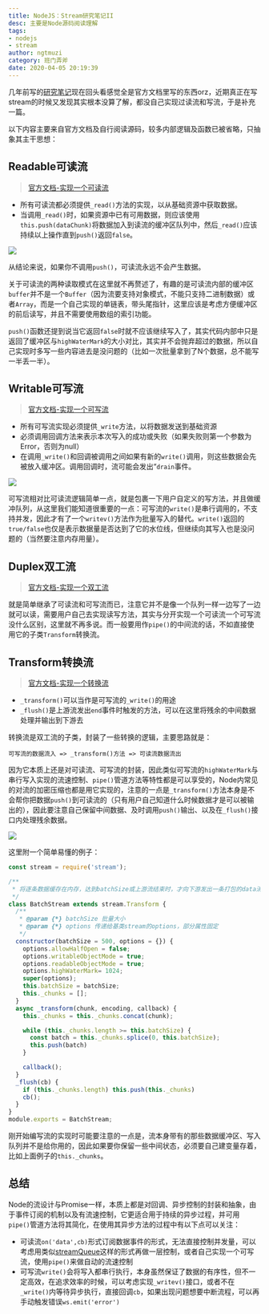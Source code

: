 ```yaml
---
title: NodeJS：Stream研究笔记II
desc: 主要是Node源码阅读理解
tags: 
- nodejs
- stream  
author: ngtmuzi
category: 班门弄斧
date: 2020-04-05 20:19:39
---
```

几年前写的[研究笔记](/NodeJS：Stream研究笔记)现在回头看感觉全是官方文档里写的东西orz，近期真正在写stream的时候又发现其实根本没算了解，都没自己实现过读流和写流，于是补充一篇。

以下内容主要来自官方文档及自行阅读源码，较多内部逻辑及函数已被省略，只抽象其主干思想：

## Readable可读流

> [官方文档-实现一个可读流](https://nodejs.org/dist/latest-v12.x/docs/api/stream.html#stream_implementing_a_readable_stream)

* 所有可读流都必须提供`_read()`方法的实现，以从基础资源中获取数据。
* 当调用`_read()`时，如果资源中已有可用数据，则应该使用`this.push(dataChunk)`将数据加入到读流的缓冲区队列中，然后`_read()`应该持续以上操作直到`push()`返回`false`。

![](/img/streamII-1.png)

从结论来说，如果你不调用`push()`，可读流永远不会产生数据。

关于可读流的两种读取模式在这里就不再赘述了，有趣的是可读流内部的缓冲区`buffer`并不是一个`Buffer`（因为流要支持对象模式，不能只支持二进制数据）或者`Array`，而是一个自己实现的单链表，带头尾指针，这里应该是考虑方便缓冲区的前后读写，并且不需要使用数组的索引功能。

`push()`函数还提到说当它返回`false`时就不应该继续写入了，其实代码内部中只是返回了缓冲区与`highWaterMark`的大小对比，其实并不会抛弃超过的数据，所以自己实现时多写一些内容进去是没问题的（比如一次批量拿到了N个数据，总不能写一半丢一半）。

## Writable可写流

> [官方文档-实现一个可写流](https://nodejs.org/dist/latest-v12.x/docs/api/stream.html#stream_implementing_a_writable_stream)

* 所有可写流实现必须提供`_write`方法，以将数据发送到基础资源
* 必须调用回调方法来表示本次写入的成功或失败（如果失败则第一个参数为Error，否则为null）
* 在调用`_write()`和回调被调用之间如果有新的`write()`调用，则这些数据会先被放入缓冲区。调用回调时，流可能会发出“`drain`事件。

![](/img/streamII-2.png)

可写流相对比可读流逻辑简单一点，就是包裹一下用户自定义的写方法，并且做缓冲队列，从这里我们能知道很重要的一点：可写流的`write()`是串行调用的，不支持并发，因此才有了一个`writev()`方法作为批量写入的替代。`write()`返回的`true/false`也仅是表示数据量是否达到了它的水位线，但继续向其写入也是没问题的（当然要注意内存用量）。

## Duplex双工流

> [官方文档-实现一个双工流](https://nodejs.org/dist/latest-v12.x/docs/api/stream.html#stream_implementing_a_duplex_stream)

就是简单继承了可读流和可写流而已，注意它并不是像一个队列一样一边写了一边就可以读，需要用户自己去实现读写方法，其实与分开实现一个可读流一个可写流没什么区别，这里就不再多说。而一般要用作`pipe()`的中间流的话，不如直接使用它的子类`Transform`转换流。

## Transform转换流

> [官方文档-实现一个转换流](https://nodejs.org/dist/latest-v12.x/docs/api/stream.html#stream_implementing_a_transform_stream)

* `_transform()`可以当作是可写流的`_write()`的用途
* `_flush()`是上游流发出`end`事件时触发的方法，可以在这里将残余的中间数据处理并输出到下游去

转换流是双工流的子类，封装了一些转换的逻辑，主要思路就是：
```
可写流的数据流入 => _transform()方法 => 可读流数据流出
```
因为它本质上还是对可读流、可写流的封装，因此类似可写流的`highWaterMark`与串行写入实现的流速控制、`pipe()`管道方法等特性都是可以享受的，Node内常见的对流的加密压缩也都是用它实现的，注意的一点是`_transform()`方法本身是不会帮你把数据`push()`到可读流的（只有用户自己知道什么时候数据才是可以被输出的），因此要注意自己保留中间数据、及时调用`push()`输出、以及在`_flush()`接口内处理残余数据。

![](/img/streamII-3.png)

这里附一个简单易懂的例子：

```javascript
const stream = require('stream');

/**
 * 将逐条数据缓存在内存，达到batchSize或上游流结束时，才向下游发出一条打包的data消息
 */
class BatchStream extends stream.Transform {
  /**
   * @param {*} batchSize 批量大小
   * @param {*} options 传递给基类stream的options，部分属性固定
   */
  constructor(batchSize = 500, options = {}) {
    options.allowHalfOpen = false;
    options.writableObjectMode = true;
    options.readableObjectMode = true;
    options.highWaterMark= 1024;
    super(options);
    this.batchSize = batchSize;
    this._chunks = [];
  }
  async _transform(chunk, encoding, callback) {
    this._chunks = this._chunks.concat(chunk);

    while (this._chunks.length >= this.batchSize) {
      const batch = this._chunks.splice(0, this.batchSize);
      this.push(batch)
    }

    callback();
  }
  _flush(cb) {
    if (this._chunks.length) this.push(this._chunks)
    cb();
  }
}
module.exports = BatchStream;
```

刚开始编写流的实现时可能要注意的一点是，流本身带有的那些数据缓冲区、写入队列并不是给你用的，因此如果要你保留一些中间状态，必须要自己建变量存着，比如上面例子的`this._chunks`。

## 总结

Node的流设计与Promise一样，本质上都是对回调、异步控制的封装和抽象，由于事件订阅的机制以及有流速控制，它更适合用于持续的异步过程，并可用`pipe()`管道方法将其简化，在使用其异步方法的过程中有以下点可以关注：

* 可读流`on('data',cb)`形式订阅数据事件的形式，无法直接控制并发量，可以考虑用类似[streamQueue](/Node对流的Promise包装和并发控制/)这样的形式再做一层控制，或者自己实现一个可写流，使用`pipe()`来做自动的流速控制
* 可写流`write()`会将写入都串行执行，本身虽然保证了数据的有序性，但不一定高效，在追求效率的时候，可以考虑实现`_writev()`接口，或者不在`_write()`内等待异步执行，直接回调`cb`，如果出现问题想要中断流程，可以再手动触发错误`ws.emit('error')`

